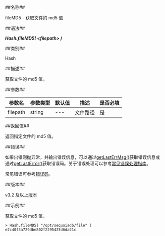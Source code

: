##名称##

fileMD5 - 获取文件的 md5 值

##语法##

***Hash.fileMD5( \<filepath\> )***

##类别##

Hash

##描述##

获取文件的 md5 值。

##参数##

| 参数名   | 参数类型 | 默认值 | 描述     | 是否必填 |
| -------- | -------- | ------ | -------- | -------- |
| filepath | string   | ---    | 文件路径 | 是       |

##返回值##

返回指定文件的 md5 值。

##错误##

如果出错则抛异常，并输出错误信息，可以通过[getLastErrMsg()](manual/Manual/Sequoiadb_Command/Global/getLastErrMsg.md)获取错误信息或通过[getLastError()](manual/Manual/Sequoiadb_Command/Global/getLastError.md)获取错误码。关于错误处理可以参考[常见错误处理指南](manual/FAQ/faq_sdb.md)。

常见错误可参考[错误码](manual/Manual/Sequoiadb_error_code.md)。

##版本##

v3.2 及以上版本

##示例##

获取文件的 md5 值。

```lang-javascript
> Hash.fileMD5( "/opt/sequoiadb/file" )
e2c40f3a729dbe802f2295425d6da21c
```
